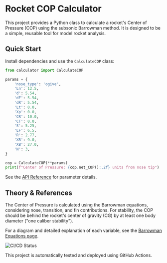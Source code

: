 # Rocket COP Calculator

This project provides a Python class to calculate a rocket's Center of Pressure (COP) using the subsonic Barrowman method. It is designed to be a simple, reusable tool for model rocket analysis.

## Quick Start

Install dependencies and use the `CalculateCOP` class:

```python
from calculator import CalculateCOP

params = {
    'nose_type': 'ogive',
    'Ln': 12.5,
    'd': 5.54,
    'dF': 5.54,
    'dR': 5.54,
    'Lt': 0.0,
    'Xp': 0.0,
    'CR': 10.0,
    'CT': 0.0,
    'S': 5.25,
    'LF': 6.5,
    'R': 2.77,
    'XR': 9.0,
    'XB': 27.0,
    'N': 3,
}

cop = CalculateCOP(**params)
print(f"Center of Pressure: {cop.net_COP():.2f} units from nose tip")
```

See the [API Reference](api.md) for parameter details.

## Theory & References

The Center of Pressure is calculated using the Barrowman equations, considering nose, transition, and fin contributions. For stability, the COP should be behind the rocket's center of gravity (CG) by at least one body diameter ("one caliber stability").

For a diagram and detailed explanation of each variable, see the [Barrowman Equations page](https://www.rocketmime.com/rockets/Barrowman.html).

![CI/CD Status](https://github.com/<YOUR_USERNAME>/<YOUR_REPO_NAME>/actions/workflows/ci.yml/badge.svg)

This project is automatically tested and deployed using GitHub Actions.
